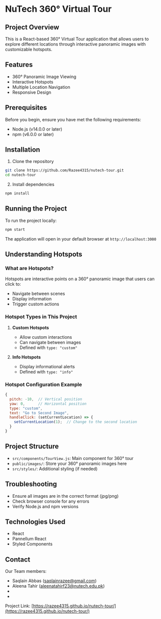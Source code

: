 # NuTech 360° Virtual Tour

## Project Overview

This is a React-based 360° Virtual Tour application that allows users to explore different locations through interactive panoramic images with customizable hotspots.

## Features

- 360° Panoramic Image Viewing
- Interactive Hotspots
- Multiple Location Navigation
- Responsive Design

## Prerequisites

Before you begin, ensure you have met the following requirements:

- Node.js (v14.0.0 or later)
- npm (v6.0.0 or later)

## Installation

1. Clone the repository
```bash
git clone https://github.com/Razee4315/nutech-tour.git
cd nutech-tour
```

2. Install dependencies
```bash
npm install
```

## Running the Project

To run the project locally:

```bash
npm start
```

The application will open in your default browser at `http://localhost:3000`

## Understanding Hotspots

### What are Hotspots?

Hotspots are interactive points on a 360° panoramic image that users can click to:
- Navigate between scenes
- Display information
- Trigger custom actions

### Hotspot Types in This Project

1. **Custom Hotspots**
   - Allow custom interactions
   - Can navigate between images
   - Defined with `type: "custom"`

2. **Info Hotspots**
   - Display informational alerts
   - Defined with `type: "info"`

### Hotspot Configuration Example

```javascript
{
  pitch: -10,  // Vertical position
  yaw: 0,      // Horizontal position
  type: "custom",
  text: "Go to Second Image",
  handleClick: (setCurrentLocation) => {
    setCurrentLocation(1);  // Change to the second location
  }
}
```

## Project Structure

- `src/components/TourView.js`: Main component for 360° tour
- `public/images/`: Store your 360° panoramic images here
- `src/styles/`: Additional styling (if needed)


## Troubleshooting

- Ensure all images are in the correct format (jpg/png)
- Check browser console for any errors
- Verify Node.js and npm versions

## Technologies Used

- React
- Pannellum React
- Styled Components

## Contact

Our Team members:
- Saqlain Abbas (saqlainrazee@gmail.com)
- Aleena Tahir (aleenatahirf23@nutech.edu.pk)
- 
- 

Project Link: [https://razee4315.github.io/nutech-tour/](https://razee4315.github.io/nutech-tour/)
